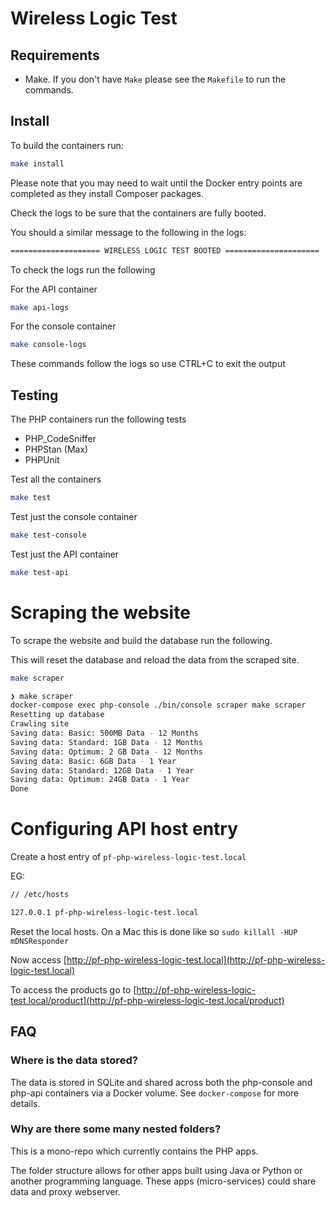 # Wireless Logic Test

## Requirements
- Make. If you don't have `Make` please see the `Makefile` to run the commands.
 
## Install

To build the containers run:

```bash
make install
```

Please note that you may need to wait until the Docker entry points are completed as they install Composer packages.

Check the logs to be sure that the containers are fully booted. 

You should a similar message to the following in the logs: 
```bash
==================== WIRELESS LOGIC TEST BOOTED =====================
```
To check the logs run the following

For the API container

```bash
make api-logs
```

For the console container

```bash
make console-logs
```

These commands follow the logs so use CTRL+C to exit the output

## Testing
The PHP containers run the following tests
- PHP_CodeSniffer
- PHPStan (Max)
- PHPUnit

Test all the containers
```bash
make test
```

Test just the console container
```bash
make test-console
```

Test just the API container
```bash
make test-api
```

# Scraping the website
To scrape the website and build the database run the following.  

This will reset the database and reload the data from the scraped site.

```bash
make scraper
```

```bash
❯ make scraper
docker-compose exec php-console ./bin/console scraper make scraper                                                                                                                                          ✔ 
Resetting up database
Crawling site
Saving data: Basic: 500MB Data - 12 Months
Saving data: Standard: 1GB Data - 12 Months
Saving data: Optimum: 2 GB Data - 12 Months
Saving data: Basic: 6GB Data - 1 Year
Saving data: Standard: 12GB Data - 1 Year
Saving data: Optimum: 24GB Data - 1 Year
Done
```

# Configuring API host entry
Create a host entry of `pf-php-wireless-logic-test.local`

EG: 
```bash
// /etc/hosts

127.0.0.1 pf-php-wireless-logic-test.local
```

Reset the local hosts. On a Mac this is done like so `sudo killall -HUP mDNSResponder`

Now access [http://pf-php-wireless-logic-test.local](http://pf-php-wireless-logic-test.local)

To access the products go to [http://pf-php-wireless-logic-test.local/product](http://pf-php-wireless-logic-test.local/product)

## FAQ

### Where is the data stored?

The data is stored in SQLite and shared across both the php-console and php-api containers via a Docker volume. 
See `docker-compose` for more details.

### Why are there some many nested folders?

This is a mono-repo which currently contains the PHP apps. 

The folder structure allows for other apps built using Java or Python or another programming language. These apps (micro-services) could share data and proxy webserver.

